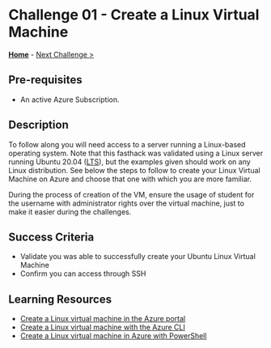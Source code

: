 # Challenge 01 - Create a Linux Virtual Machine

**[Home](../README.md)** - [Next Challenge >](./Challenge-02.md)

## Pre-requisites 

- An active Azure Subscription.

## Description

To follow along you will need access to a server running a Linux-based operating system. Note that this fasthack was validated using a Linux server running Ubuntu 20.04 ([LTS](https://ubuntu.com/about/release-cycle)), but the examples given should work on any Linux distribution. See below the steps to follow to create your Linux Virtual Machine on Azure and choose that one with which you are more familiar.

During the process of creation of the VM, ensure the usage of student for the username with administrator rights over the virtual machine, just to make it easier during the challenges. 

## Success Criteria

* Validate you was able to successfully create your Ubuntu Linux Virtual Machine
* Confirm you can access through SSH

## Learning Resources

* [Create a Linux virtual machine in the Azure portal](https://docs.microsoft.com/en-us/azure/virtual-machines/linux/quick-create-portal)
* [Create a Linux virtual machine with the Azure CLI](https://docs.microsoft.com/en-us/azure/virtual-machines/linux/quick-create-cli)
* [Create a Linux virtual machine in Azure with PowerShell](https://docs.microsoft.com/en-us/azure/virtual-machines/linux/quick-create-powershell)


